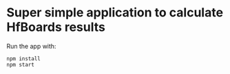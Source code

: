 # Super simple application to calculate HfBoards results

Run the app with:

```
npm install
npm start
```